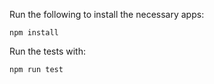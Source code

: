 Run the following to install the necessary apps:
```
npm install 
```

Run the tests with: 
```
npm run test
```
